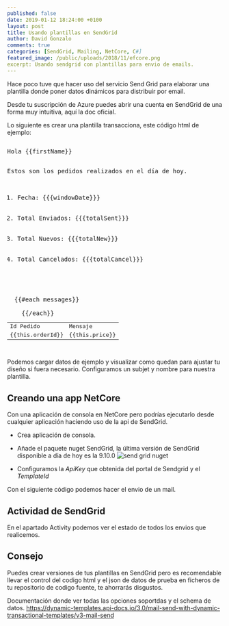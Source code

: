 ```yaml
---
published: false
date: 2019-01-12 18:24:00 +0100
layout: post
title: Usando plantillas en SendGrid
author: David Gonzalo
comments: true
categories: [SendGrid, Mailing, NetCore, C#]
featured_image: /public/uploads/2018/11/efcore.png
excerpt: Usando sendgrid con plantillas para envio de emails.
---
```

Hace poco tuve que hacer uso del servicio Send Grid para elaborar una plantilla donde poner datos dinámicos para distribuir por email.
<!--break-->
Desde tu suscripción de Azure puedes abrir una cuenta en SendGrid de una forma muy intuitiva, aquí la doc oficial.

Lo siguiente es crear una plantilla transacciona, este código html de ejemplo:
<pre data-enlighter-language="html">
<p>Hola {{firstName}}</p>
Estos son los pedidos realizados en el día de hoy.
<ol>
  <li>Fecha: {{{windowDate}}}</li>  
  <li>Total Enviados: {{{totalSent}}}</li>
  <li>Total Nuevos: {{{totalNew}}}</li>
  <li>Total Cancelados: {{{totalCancel}}}</li>
</ol>

<table>
  <tr>
    <td>Id Pedido</td>
    <td>Mensaje</td>
  </tr>
  {{#each messages}}
	    <tr>
	      <td>{{this.orderId}}</td>
	      <td>{{this.price}}</td>
	    </tr>
    {{/each}}
</table>
</pre>

Podemos cargar datos de ejemplo y visualizar como quedan para ajustar tu diseño si fuera necesario.
Configuramos un subjet y nombre para nuestra plantilla.


## Creando una app NetCore
Con una aplicación de consola en NetCore pero podrías ejecutarlo desde cualquier aplicación haciendo uso de la api de SendGrid.

- Crea aplicación de consola.

- Añade el paquete nuget SendGrid, la última versión de SendGrid disponible a día de hoy es la 9.10.0
![send grid nuget]({{site.baseurl}}public/uploads/2019/01/sendgrid_nuget.png)

- Configuramos la *ApiKey* que obtenida del portal de Sendgrid y el *TemplateId* 

Con el siguiente código podemos hacer el envio de un mail.

## Actividad de SendGrid
En el apartado Activity podemos ver el estado de todos los envios que realicemos. 

## Consejo
Puedes crear versiones de tus plantillas en SendGrid pero es recomendable llevar el control del codigo html y el json de datos de prueba en ficheros de tu repositorio de codigo fuente, te ahorrarás disgustos.


Documentación donde ver todas las opciones soportdas y el schema de datos.
https://dynamic-templates.api-docs.io/3.0/mail-send-with-dynamic-transactional-templates/v3-mail-send
